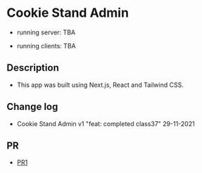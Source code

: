 # Cookie Stand Admin

- running server: TBA

- running clients: TBA

## Description

- This app was built using Next.js, React and Tailwind CSS.

## Change log

- Cookie Stand Admin v1 "feat: completed class37" 29-11-2021

## PR

- [PR1](https://github.com/Moha-AlHanbali/cookie-stand-admin/pull/1)
